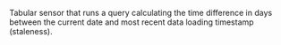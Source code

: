 Tabular sensor that runs a query calculating the time difference in days between the current date and most recent data loading timestamp (staleness).
